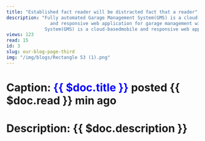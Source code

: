 ```yaml
---
title: "Established fact reader will be distracted fact that a reader"
description: "Fully automated Garage Management System(GMS) is a cloud-based mobile 
                and responsive web application for garage management with CMS.Fully automated Garage Management 
              System(GMS) is a cloud-basedmobile and responsive web application for garage management with CMS."
views: 123
read: 15
id: 3
slug: our-blog-page-third
img: "/img/blogs/Rectangle 53 (1).png"
---
```

# **Caption:** <font color="blue" font="bold"> {{ $doc.title }}</font> posted {{ $doc.read }} min ago
# **Description:** {{ $doc.description }}


